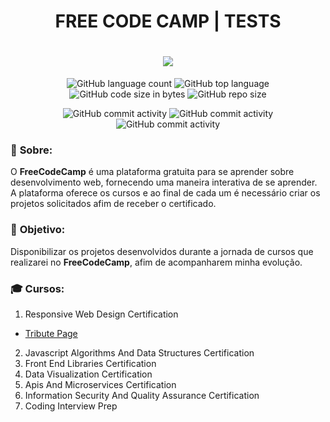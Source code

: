 <h1 align="center">FREE CODE CAMP | TESTS</h1>

<h1 align="center">
    <img src="https://images2.imgbox.com/32/3c/QW2J2M83_o.jpg">
</h1>

<p align="center">
<img alt="GitHub language count" src="https://img.shields.io/github/languages/count/Dhi-Carvalho/freeCodeCamp">
<img alt="GitHub top language" src="https://img.shields.io/github/languages/top/Dhi-Carvalho/freeCodeCamp">
<img alt="GitHub code size in bytes" src="https://img.shields.io/github/languages/code-size/Dhi-Carvalho/freeCodeCamp">
<img alt="GitHub repo size" src="https://img.shields.io/github/repo-size/Dhi-Carvalho/freeCodeCamp">
</p>

<p align="center">
<img alt="GitHub commit activity" src="https://img.shields.io/github/commit-activity/y/Dhi-Carvalho/freeCodeCamp">
<img alt="GitHub commit activity" src="https://img.shields.io/github/commit-activity/m/Dhi-Carvalho/freeCodeCamp">
<img alt="GitHub commit activity" src="https://img.shields.io/github/commit-activity/w/Dhi-Carvalho/freeCodeCamp">
</p>

### 📑 **Sobre:**
O **FreeCodeCamp** é uma plataforma gratuita para se aprender sobre desenvolvimento web, fornecendo uma maneira interativa de se aprender. A plataforma oferece os cursos e ao final de cada um é necessário criar os projetos solicitados afim de receber o certificado.

### 📌 **Objetivo:**
Disponibilizar os projetos desenvolvidos durante a jornada de cursos que realizarei no **FreeCodeCamp**, afim de acompanharem minha evolução.

### 🎓 **Cursos:**

1. Responsive Web Design Certification
* [Tribute Page](https://github.com/Dhi-Carvalho/freeCodeCamp/tree/master/responsiveWebDesign/tributePage)
2. Javascript Algorithms And Data Structures Certification
3. Front End Libraries Certification
4. Data Visualization Certification
5. Apis And Microservices Certification
6. Information Security And Quality Assurance Certification
7. Coding Interview Prep